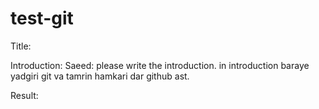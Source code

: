 # test-git

Title:

Introduction:
Saeed: please write the introduction.
in introduction baraye yadgiri git va tamrin hamkari dar github ast.

Result:


